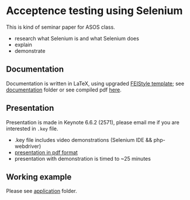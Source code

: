 # Acceptence testing using Selenium
This is kind of seminar paper for ASOS class.

 - research what Selenium is and what Selenium does
 - explain
 - demonstrate

## Documentation
Documentation is written in LaTeX, using upgraded [FEIStyle template](https://github.com/Kyslik/FEIStyle); see [documentation](https://github.com/Kyslik/asos-selenium/blob/master/documentation) folder or see compiled pdf [here](https://github.com/Kyslik/asos-selenium/blob/master/documentation/selenium_kiesel.pdf).

## Presentation
Presentation is made in Keynote 6.6.2 (2571), please email me if you are interested in `.key` file.

 - .key file includes video demonstrations (Selenium IDE && php-webdriver)
 - [presentation in pdf format](https://github.com/Kyslik/asos-selenium/blob/master/presentation/selenium-martin-kiesel.pdf)
 - presentation with demonstration is timed to ~25 minutes
 
## Working example
Please see [application](https://github.com/Kyslik/asos-selenium/blob/master/application) folder.